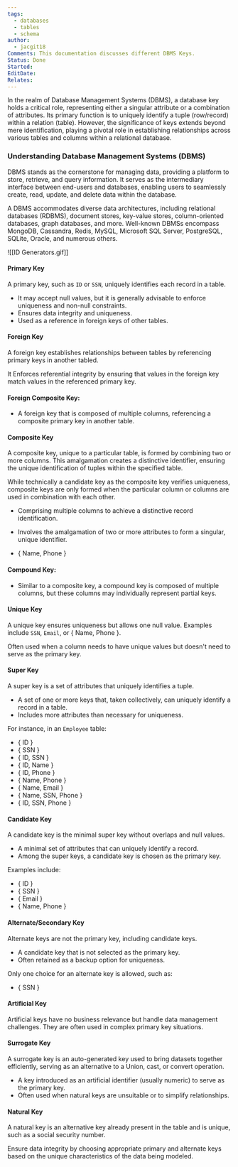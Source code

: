 ```yaml
---
tags:
  - databases
  - tables
  - schema
author:
  - jacgit18
Comments: This documentation discusses different DBMS Keys.
Status: Done
Started: 
EditDate: 
Relates:
---
```

In the realm of Database Management Systems (DBMS), a database key holds a critical role, representing either a singular attribute or a combination of attributes. Its primary function is to uniquely identify a tuple (row/record) within a relation (table). However, the significance of keys extends beyond mere identification, playing a pivotal role in establishing relationships across various tables and columns within a relational database.

### Understanding Database Management Systems (DBMS)

DBMS stands as the cornerstone for managing data, providing a platform to store, retrieve, and query information. It serves as the intermediary interface between end-users and databases, enabling users to seamlessly create, read, update, and delete data within the database.

A DBMS accommodates diverse data architectures, including relational databases (RDBMS), document stores, key-value stores, column-oriented databases, graph databases, and more. Well-known DBMSs encompass MongoDB, Cassandra, Redis, MySQL, Microsoft SQL Server, PostgreSQL, SQLite, Oracle, and numerous others.

![[ID Generators.gif]]

#### Primary Key
A primary key, such as `ID` or `SSN`, uniquely identifies each record in a table. 

- It may accept null values, but it is generally advisable to enforce uniqueness and non-null constraints.
- Ensures data integrity and uniqueness.
- Used as a reference in foreign keys of other tables.

#### Foreign Key
A foreign key establishes relationships between tables by referencing primary keys in another tabled.

It Enforces referential integrity by ensuring that values in the foreign key match values in the referenced primary key.

#### Foreign Composite Key:
- A foreign key that is composed of multiple columns, referencing a composite primary key in another table.


#### Composite Key
A composite key, unique to a particular table, is formed by combining two or more columns. This amalgamation creates a distinctive identifier, ensuring the unique identification of tuples within the specified table.

While technically a candidate key as the composite key verifies uniqueness, composite keys are only formed when the particular column or columns are used in combination with each other. 

- Comprising multiple columns to achieve a distinctive record identification.
- Involves the amalgamation of two or more attributes to form a singular, unique identifier.

- { Name, Phone }


#### Compound Key:
- Similar to a composite key, a compound key is composed of multiple columns, but these columns may individually represent partial keys.

#### Unique Key
A unique key ensures uniqueness but allows one null value. Examples include `SSN`, `Email`, or { Name, Phone }.

Often used when a column needs to have unique values but doesn't need to serve as the primary key.

#### Super Key
A super key is a set of attributes that uniquely identifies a tuple.

- A set of one or more keys that, taken collectively, can uniquely identify a record in a table.
- Includes more attributes than necessary for uniqueness.

For instance, in an `Employee` table:

- { ID }
- { SSN }
- { ID, SSN }
- { ID, Name }
- { ID, Phone }
- { Name, Phone }
- { Name, Email }
- { Name, SSN, Phone }
- { ID, SSN, Phone }

#### Candidate Key
A candidate key is the minimal super key without overlaps and null values.

- A minimal set of attributes that can uniquely identify a record.
- Among the super keys, a candidate key is chosen as the primary key.

Examples include:
- { ID }
- { SSN }
- { Email }
- { Name, Phone }


#### Alternate/Secondary Key
Alternate keys are not the primary key, including candidate keys. 

- A candidate key that is not selected as the primary key.
- Often retained as a backup option for uniqueness.

Only one choice for an alternate key is allowed, such as:
- { SSN }


#### Artificial Key
Artificial keys have no business relevance but handle data management challenges. They are often used in complex primary key situations.

#### Surrogate Key
A surrogate key is an auto-generated key used to bring datasets together efficiently, serving as an alternative to a Union, cast, or convert operation.

- A key introduced as an artificial identifier (usually numeric) to serve as the primary key.
- Often used when natural keys are unsuitable or to simplify relationships.

#### Natural Key
A natural key is an alternative key already present in the table and is unique, such as a social security number.

Ensure data integrity by choosing appropriate primary and alternate keys based on the unique characteristics of the data being modeled.

